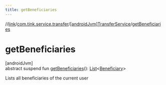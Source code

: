 ```yaml
---
title: getBeneficiaries
---
```

//[link](../../../index.html)/[com.tink.service.transfer](../index.html)/[[androidJvm]TransferService](index.html)/[getBeneficiaries](get-beneficiaries.html)



# getBeneficiaries



[androidJvm]\
abstract suspend fun [getBeneficiaries](get-beneficiaries.html)(): [List](https://kotlinlang.org/api/latest/jvm/stdlib/kotlin.collections/-list/index.html)&lt;[Beneficiary](../../com.tink.model.transfer/[android-jvm]-beneficiary/index.html)&gt;



Lists all beneficiaries of the current user




